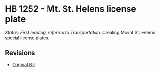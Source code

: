 # HB 1252 - Mt. St. Helens license plate
*Status: First reading, referred to Transportation.*
Creating Mount St. Helens special license plates.

## Revisions
* [Original Bill](1/)